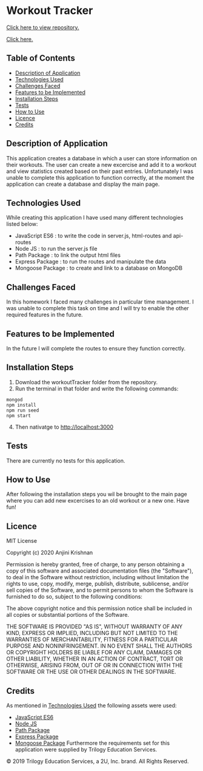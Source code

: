 # Workout Tracker

[Click here to view repository.](https://github.com/anjkrish2608/woroutTracker)

[Click here.]()

## Table of Contents

* [Description of Application](#des)
* [Technologies Used](#tech)
* [Challenges Faced](#chall)
* [Features to be Implemented](#dev)
* [Installation Steps](#insta)
* [Tests](#tests)
* [How to Use](#use)
* [Licence](#lic)
* [Credits](#cred)

<a id="des"></a>

## Description of Application
This application creates a database in which a user can store information on their workouts. The user can create a new excercise and add it to a workout and view statistics created based on their past entries.
Unfortunately I was unable to complete this application to function correctly, at the moment the application can create a database and display the main page.

<a id="tech"></a>

## Technologies Used
While creating this application I have used many different technologies listed below:
* JavaScript ES6 : to write the code in server.js, html-routes and api-routes
* Node JS : to run the server.js file
* Path Package : to link the output html files
* Express Package : to run the routes and manipulate the data
* Mongoose Package : to create and link to a database on MongoDB

<a id="chall"></a>

## Challenges Faced
In this homework I faced many challenges in particular time management. I was unable to complete this task on time and I will try to enable the other required features in the future.

<a id="dev"></a>

## Features to be Implemented
In the future I will complete the routes to ensure they function correctly. 

<a id="insta"></a>

## Installation Steps
1. Download the workoutTracker folder from the repository.
2. Run the terminal in that folder and write the following commands:
```
mongod
npm install
npm run seed 
npm start
```
4. Then nativatge to [http://localhost:3000](http://localhost:3000)

<a id="tests"></a>

## Tests
There are currently no tests for this application.

<a id="use"></a>

## How to Use
After following the installation steps you wil be brought to the main page where you can add new excercises to an old workout or a new one. Have fun!

<a id="lic"></a>

## Licence
MIT License

Copyright (c) 2020 Anjini Krishnan

Permission is hereby granted, free of charge, to any person obtaining a copy
of this software and associated documentation files (the "Software"), to deal
in the Software without restriction, including without limitation the rights
to use, copy, modify, merge, publish, distribute, sublicense, and/or sell
copies of the Software, and to permit persons to whom the Software is
furnished to do so, subject to the following conditions:

The above copyright notice and this permission notice shall be included in all
copies or substantial portions of the Software.

THE SOFTWARE IS PROVIDED "AS IS", WITHOUT WARRANTY OF ANY KIND, EXPRESS OR
IMPLIED, INCLUDING BUT NOT LIMITED TO THE WARRANTIES OF MERCHANTABILITY,
FITNESS FOR A PARTICULAR PURPOSE AND NONINFRINGEMENT. IN NO EVENT SHALL THE
AUTHORS OR COPYRIGHT HOLDERS BE LIABLE FOR ANY CLAIM, DAMAGES OR OTHER
LIABILITY, WHETHER IN AN ACTION OF CONTRACT, TORT OR OTHERWISE, ARISING FROM,
OUT OF OR IN CONNECTION WITH THE SOFTWARE OR THE USE OR OTHER DEALINGS IN THE
SOFTWARE.


<a id="cred"></a>

## Credits
As mentioned in [Technologies Used](#tech) the following assets were used:
* [JavaScript ES6](https://www.javascript.com/)
* [Node JS](https://nodejs.org/en/)
* [Path Package](https://www.npmjs.com/package/inquirer)
* [Express Package](https://www.npmjs.com/package/express)
* [Mongoose Package](https://www.npmjs.com/package/mongoose)
Furthermore the requirements set for this application were supplied by Trilogy Education Services.

© 2019 Trilogy Education Services, a 2U, Inc. brand. All Rights Reserved.
